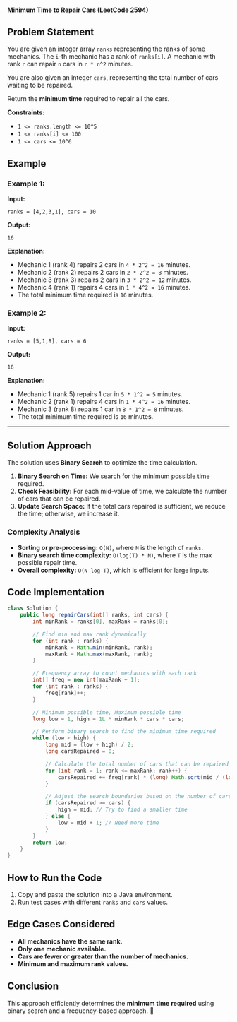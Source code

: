 #### Minimum Time to Repair Cars (LeetCode 2594)

## Problem Statement
You are given an integer array `ranks` representing the ranks of some mechanics. The `i`-th mechanic has a rank of `ranks[i]`. A mechanic with rank `r` can repair `n` cars in `r * n^2` minutes.

You are also given an integer `cars`, representing the total number of cars waiting to be repaired.

Return the **minimum time** required to repair all the cars.

**Constraints:**
- `1 <= ranks.length <= 10^5`
- `1 <= ranks[i] <= 100`
- `1 <= cars <= 10^6`

## Example
### Example 1:
**Input:**  
```plaintext
ranks = [4,2,3,1], cars = 10
```
**Output:**  
```plaintext
16
```
**Explanation:**  
- Mechanic 1 (rank 4) repairs 2 cars in `4 * 2^2 = 16` minutes.
- Mechanic 2 (rank 2) repairs 2 cars in `2 * 2^2 = 8` minutes.
- Mechanic 3 (rank 3) repairs 2 cars in `3 * 2^2 = 12` minutes.
- Mechanic 4 (rank 1) repairs 4 cars in `1 * 4^2 = 16` minutes.
- The total minimum time required is `16` minutes.

### Example 2:
**Input:**  
```plaintext
ranks = [5,1,8], cars = 6
```
**Output:**  
```plaintext
16
```
**Explanation:**  
- Mechanic 1 (rank 5) repairs 1 car in `5 * 1^2 = 5` minutes.
- Mechanic 2 (rank 1) repairs 4 cars in `1 * 4^2 = 16` minutes.
- Mechanic 3 (rank 8) repairs 1 car in `8 * 1^2 = 8` minutes.
- The total minimum time required is `16` minutes.

---

## Solution Approach
The solution uses **Binary Search** to optimize the time calculation.
1. **Binary Search on Time:** We search for the minimum possible time required.
2. **Check Feasibility:** For each mid-value of time, we calculate the number of cars that can be repaired.
3. **Update Search Space:** If the total cars repaired is sufficient, we reduce the time; otherwise, we increase it.

### Complexity Analysis
- **Sorting or pre-processing:** `O(N)`, where `N` is the length of `ranks`.
- **Binary search time complexity:** `O(log(T) * N)`, where `T` is the max possible repair time.
- **Overall complexity:** `O(N log T)`, which is efficient for large inputs.

## Code Implementation
```java
class Solution {
    public long repairCars(int[] ranks, int cars) {
        int minRank = ranks[0], maxRank = ranks[0];

        // Find min and max rank dynamically
        for (int rank : ranks) {
            minRank = Math.min(minRank, rank);
            maxRank = Math.max(maxRank, rank);
        }

        // Frequency array to count mechanics with each rank
        int[] freq = new int[maxRank + 1];
        for (int rank : ranks) {
            freq[rank]++;
        }

        // Minimum possible time, Maximum possible time
        long low = 1, high = 1L * minRank * cars * cars;

        // Perform binary search to find the minimum time required
        while (low < high) {
            long mid = (low + high) / 2;
            long carsRepaired = 0;

            // Calculate the total number of cars that can be repaired in 'mid' time
            for (int rank = 1; rank <= maxRank; rank++) {
                carsRepaired += freq[rank] * (long) Math.sqrt(mid / (long) rank);
            }

            // Adjust the search boundaries based on the number of cars repaired
            if (carsRepaired >= cars) {
                high = mid; // Try to find a smaller time
            } else {
                low = mid + 1; // Need more time
            }
        }
        return low;
    }
}
```

## How to Run the Code
1. Copy and paste the solution into a Java environment.
2. Run test cases with different `ranks` and `cars` values.

## Edge Cases Considered
- **All mechanics have the same rank.**
- **Only one mechanic available.**
- **Cars are fewer or greater than the number of mechanics.**
- **Minimum and maximum rank values.**

## Conclusion
This approach efficiently determines the **minimum time required** using binary search and a frequency-based approach. 🚀

